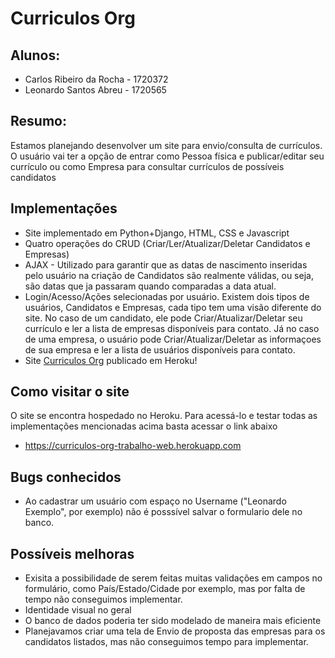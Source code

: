 # Curriculos Org 
## Alunos:
  - Carlos Ribeiro da Rocha - 1720372
  - Leonardo Santos Abreu - 1720565
## Resumo:
Estamos planejando desenvolver um site para envio/consulta de currículos. O usuário vai ter a opção de entrar como Pessoa física e publicar/editar seu currículo ou como Empresa para consultar currículos de possíveis candidatos

## Implementações
 - Site implementado em Python+Django, HTML, CSS e Javascript
 - Quatro operações do CRUD (Criar/Ler/Atualizar/Deletar Candidatos e Empresas)
 - AJAX - Utilizado para garantir que as datas de nascimento inseridas pelo usuário na criação de Candidatos são realmente válidas, ou seja, são datas que ja passaram quando comparadas a data atual.
 - Login/Acesso/Ações selecionadas por usuário. Existem dois tipos de usuários, Candidatos e Empresas, cada tipo tem uma visão diferente do site. No caso de um candidato, ele pode Criar/Atualizar/Deletar seu currículo e ler a lista de empresas disponíveis para contato. Já no caso de uma empresa, o usuário pode Criar/Atualizar/Deletar as informaçoes de sua empresa e ler a lista de usuários disponíveis para contato.
 - Site [Curriculos Org](https://curriculos-org-trabalho-web.herokuapp.com/) publicado em Heroku!

## Como visitar o site
O site se encontra hospedado no Heroku. Para acessá-lo e testar todas as implementações mencionadas acima basta acessar o link abaixo
 - https://curriculos-org-trabalho-web.herokuapp.com

## Bugs conhecidos
 - Ao cadastrar um usuário com espaço no Username ("Leonardo Exemplo", por exemplo) não é posssível salvar o formulario dele no banco.

## Possíveis melhoras
 - Exisita a possibilidade de serem feitas muitas validações em campos no formulário, como País/Estado/Cidade por exemplo, mas por falta de tempo não conseguimos implementar.
 - Identidade visual no geral
 - O banco de dados poderia ter sido modelado de maneira mais eficiente
 - Planejavamos criar uma tela de Envio de proposta das empresas para os candidatos listados, mas não conseguimos tempo para implementar.